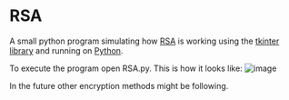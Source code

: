 # RSA

A small python program simulating how [RSA](https://en.wikipedia.org/wiki/RSA_(cryptosystem)#Operation) is working using the [tkinter](https://wiki.python.org/moin/TkInter) [library](https://docs.python.org/3/library/tkinter.html) and running on [Python](https://www.python.org/).

To execute the program open RSA.py. This is how it looks like: 
![image](https://user-images.githubusercontent.com/86799686/137764745-f8a5b872-abec-4851-beef-8641b28cc4b5.png)

In the future other encryption methods might be following.

